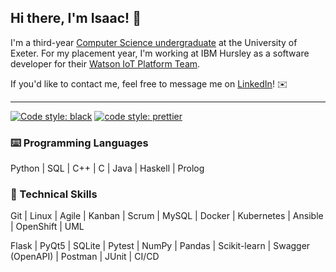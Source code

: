 ## Hi there, I'm Isaac! 👋

I'm a third-year [Computer Science undergraduate](https://www.exeter.ac.uk/undergraduate/courses/computerscience/comsci/)
at the University of Exeter. For my placement year, I'm working at IBM Hursley
as a software developer for their
[Watson IoT Platform Team](https://internetofthings.ibmcloud.com/).

If you'd like to contact me, feel free to message me on
[LinkedIn](https://www.linkedin.com/in/isaaccheng9)! ✉️

---

[![Code style: black](https://img.shields.io/badge/code%20style-black-000000.svg)](https://github.com/psf/black)
[![code style: prettier](https://img.shields.io/badge/code_style-prettier-ff69b4.svg?style=flat-square)](https://github.com/prettier/prettier)

### ⌨️ Programming Languages

Python | SQL | C++ | C | Java | Haskell | Prolog

### 🧠 Technical Skills

Git | Linux | Agile | Kanban | Scrum | MySQL | Docker | Kubernetes | Ansible |
OpenShift | UML

Flask | PyQt5 | SQLite | Pytest | NumPy | Pandas | Scikit-learn | Swagger
(OpenAPI) | Postman | JUnit | CI/CD
